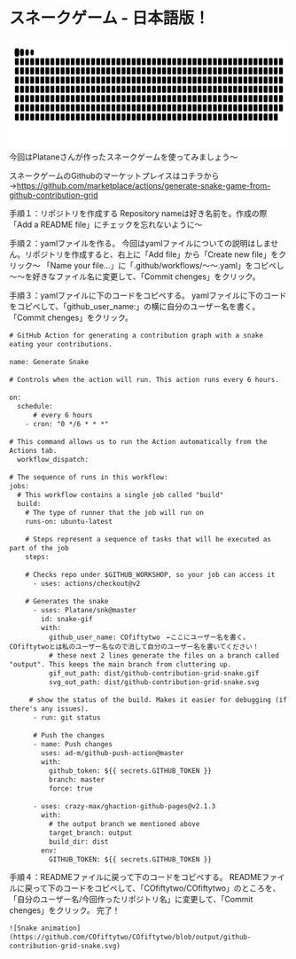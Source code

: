 # スネークゲーム - 日本語版！
<img src="https://raw.githubusercontent.com/Platane/snk/output/github-contribution-grid-snake.svg" width="790px" height="200px" />
今回はPlataneさんが作ったスネークゲームを使ってみましょう～

スネークゲームのGithubのマーケットプレイスはコチラから→https://github.com/marketplace/actions/generate-snake-game-from-github-contribution-grid


手順１：リポジトリを作成する
Repository nameは好き名前を。作成の際「Add a README file」にチェックを忘れないように～ 

手順２：yamlファイルを作る。
今回はyamlファイルについての説明はしません。リポジトリを作成すると、右上に「Add file」から「Create new file」をクリック～
「Name your file...」に「.github/workflows/～～.yaml」をコピペし～～を好きなファイル名に変更して、「Commit chenges」をクリック。

手順３：yamlファイルに下のコードをコピペする。
yamlファイルに下のコードをコピペして、「github_user_name:」の横に自分のユーザー名を書く。「Commit chenges」をクリック。

```
# GitHub Action for generating a contribution graph with a snake eating your contributions.

name: Generate Snake

# Controls when the action will run. This action runs every 6 hours.

on:
  schedule:
      # every 6 hours
    - cron: "0 */6 * * *"

# This command allows us to run the Action automatically from the Actions tab.
  workflow_dispatch:

# The sequence of runs in this workflow:
jobs:
  # This workflow contains a single job called "build"
  build:
    # The type of runner that the job will run on
    runs-on: ubuntu-latest

    # Steps represent a sequence of tasks that will be executed as part of the job
    steps:

    # Checks repo under $GITHUB_WORKSHOP, so your job can access it
      - uses: actions/checkout@v2

    # Generates the snake  
      - uses: Platane/snk@master
        id: snake-gif
        with:
          github_user_name: COfiftytwo　←ここにユーザー名を書く。COfiftytwoとは私のユーザー名なので消して自分のユーザー名を書いてください！
          # these next 2 lines generate the files on a branch called "output". This keeps the main branch from cluttering up.
          gif_out_path: dist/github-contribution-grid-snake.gif
          svg_out_path: dist/github-contribution-grid-snake.svg

     # show the status of the build. Makes it easier for debugging (if there's any issues).
      - run: git status

      # Push the changes
      - name: Push changes
        uses: ad-m/github-push-action@master
        with:
          github_token: ${{ secrets.GITHUB_TOKEN }}
          branch: master
          force: true

      - uses: crazy-max/ghaction-github-pages@v2.1.3
        with:
          # the output branch we mentioned above
          target_branch: output
          build_dir: dist
        env:
          GITHUB_TOKEN: ${{ secrets.GITHUB_TOKEN }}
```

手順４：READMEファイルに戻って下のコードをコピペする。
READMEファイルに戻って下のコードをコピペして、「COfiftytwo/COfiftytwo」のところを、「自分のユーザー名/今回作ったリポジトリ名」に変更して、「Commit chenges」をクリック。
完了！
```
![Snake animation](https://github.com/COfiftytwo/COfiftytwo/blob/output/github-contribution-grid-snake.svg)
```
